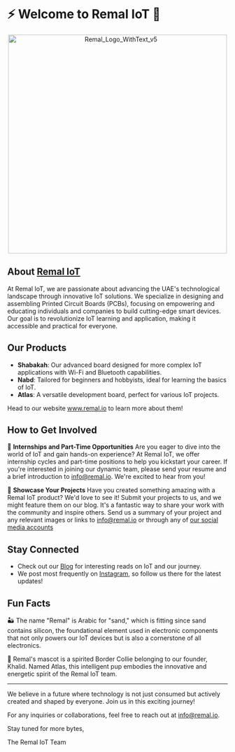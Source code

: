 # ⚡ Welcome to Remal IoT 👋
<div align="center">
  <img src="https://github.com/remaliot/.github/assets/122004635/5b7676aa-7146-4780-bc96-57f1b12b68c5" alt="Remal_Logo_WithText_v5" width="500"/>
</div>

## About [Remal IoT](https://remal.io/)
At Remal IoT, we are passionate about advancing the UAE's technological landscape through innovative IoT solutions. We specialize in designing and assembling Printed Circuit Boards (PCBs), focusing on empowering and educating individuals and companies to build cutting-edge smart devices. Our goal is to revolutionize IoT learning and application, making it accessible and practical for everyone.

## Our Products
- **Shabakah**: Our advanced board designed for more complex IoT applications with Wi-Fi and Bluetooth capabilities.
- **Nabd**: Tailored for beginners and hobbyists, ideal for learning the basics of IoT.
- **Atlas**: A versatile development board, perfect for various IoT projects.

Head to our website www.remal.io to learn more about them!

## How to Get Involved

🌟 **Internships and Part-Time Opportunities**
Are you eager to dive into the world of IoT and gain hands-on experience? At Remal IoT, we offer internship cycles and part-time positions to help you kickstart your career. If you're interested in joining our dynamic team, please send your resume and a brief introduction to [info@remal.io](mailto:info@remal.io). We're excited to hear from you!

🚀 **Showcase Your Projects**
Have you created something amazing with a Remal IoT product? We'd love to see it! Submit your projects to us, and we might feature them on our blog. It's a fantastic way to share your work with the community and inspire others. Send us a summary of your project and any relevant images or links to [info@remal.io](mailto:info@remal.io) or through any of [our social media accounts](https://remal.io/contact-us/)

## Stay Connected

- Check out our [Blog](https://remal.io/blog/) for interesting reads on IoT and our journey.
- We post most frequently on [Instagram](https://www.instagram.com/remal_iot/), so follow us there for the latest updates!

## Fun Facts

🏜️ The name "Remal" is Arabic for "sand," which is fitting since sand contains silicon, the foundational element used in electronic components that not only powers our IoT devices but is also a cornerstone of all electronics.

🐶 Remal's mascot is a spirited Border Collie belonging to our founder, Khalid. Named Atlas, this intelligent pup embodies the innovative and energetic spirit of the Remal IoT team.

---

We believe in a future where technology is not just consumed but actively created and shaped by everyone. Join us in this exciting journey!

For any inquiries or collaborations, feel free to reach out at [info@remal.io](mailto:info@remal.io).

Stay tuned for more bytes,

The Remal IoT Team
